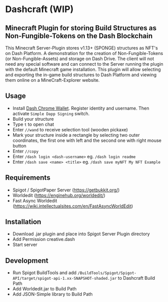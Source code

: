 # Dashcraft (WIP)

## Minecraft Plugin for storing Build Structures as Non-Fungible-Tokens on the Dash Blockchain

This Minecraft Server-Plugin stores v1.13+ (SPONGE) structures as NFT's on Dash Platform. A demonstration for the creation of Non-Fungible-Tokens (or Non-Fungible-Assets) and storage on Dash Drive. The client will not need any special software and can connect to the Server running the plugin with the default Minecraft game installation.
This plugin will allow selecting and exporting the in-game build structures to Dash Platform and viewing them online on a MineCraft-Explorer website.

## Usage
- Install [Dash Chrome Wallet](https://github.com/readme55/Dash-Chrome-Wallet). Register identity and username. Then activate `Simple Dapp Signing` switch.
- Build your structure
- Type `t` to open chat
- Enter `//wand` to receive selection tool (wooden pickaxe)
- Mark your structure inside a rectangle by selecting two outer coordinates, the first one with left and the second one with right mouse button
- Enter `//copy` 
- Enter `/dash login <dash-username>` eg. `/dash login readme`
- Enter `/dash save <name> <title>` eg. `/dash save myNFT My NFT Example`

## Requirements
- Spigot / SpigotPaper Server (https://getbukkit.org/)
- Worldedit (https://enginehub.org/worldedit/)
- Fast Async Worldedit (https://wiki.intellectualsites.com/en/FastAsyncWorldEdit)

## Installation
- Download .jar plugin and place into Spigot Server Plugin directory
- Add Permission creative.dash
- Start server

## Development

- Run Spigot BuildTools and add `/BuildTools/Spigot/Spigot-API/target/spigot-api-1.xx-SNAPSHOT-shaded.jar` to Dashcraft Build Path
- Add Worldedit.jar to Build Path
- Add JSON-Simple library to Build Path
